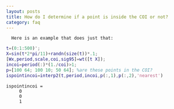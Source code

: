 ```yaml
---
layout: posts
title: How do I determine if a point is inside the COI or not?
category: faq
---
```

      Here is an example that does just that:

```matlab
t=(0:1:500)';
X=sin(t*2*pi/11)+randn(size(t))*.1;
[Wx,period,scale,coi,sig95]=wt([t X]);
incoi=period(:)*(1./coi)>1;
p=[100 64; 100 10; 50 64]; %are these points in the COI?
ispointincoi=interp2(t,period,incoi,p(:,1),p(:,2),'nearest')
```

```
ispointincoi =
     0
     0
     1

```
    